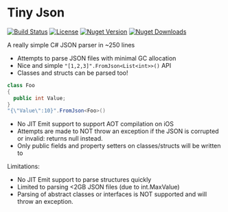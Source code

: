 # Tiny Json

[![Build Status](https://travis-ci.org/zanders3/json.png?branch=master)](https://travis-ci.org/zanders3/json)
[![License](https://img.shields.io/badge/license-MIT-lightgrey.svg)](https://raw.githubusercontent.com/zanders3/json/master/LICENSE)
[![Nuget Version](https://img.shields.io/nuget/v/TinyJson.svg)](https://www.nuget.org/packages/TinyJson)
[![Nuget Downloads](https://img.shields.io/nuget/dt/TinyJson.svg)](https://www.nuget.org/packages/TinyJson)

A really simple C# JSON parser in ~250 lines
- Attempts to parse JSON files with minimal GC allocation
- Nice and simple `"[1,2,3]".FromJson<List<int>>()` API
- Classes and structs can be parsed too!
```csharp
class Foo 
{ 
  public int Value;
}
"{\"Value\":10}".FromJson<Foo>()
```
- No JIT Emit support to support AOT compilation on iOS
- Attempts are made to NOT throw an exception if the JSON is corrupted or invalid: returns null instead.
- Only public fields and property setters on classes/structs will be written to

Limitations:
- No JIT Emit support to parse structures quickly
- Limited to parsing <2GB JSON files (due to int.MaxValue)
- Parsing of abstract classes or interfaces is NOT supported and will throw an exception.
